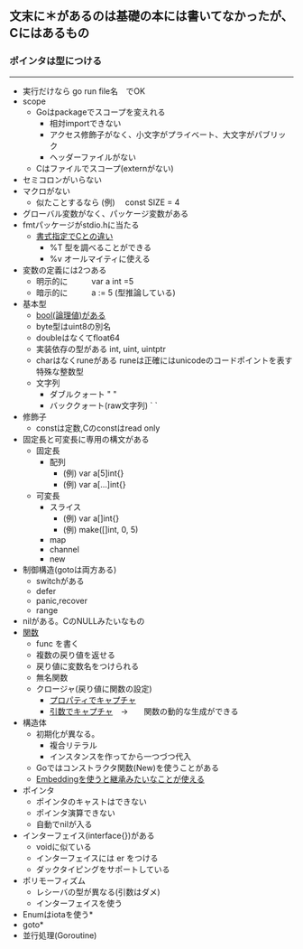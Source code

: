 文末に＊があるのは基礎の本には書いてなかったが、Cにはあるもの
----------------------------------
### ポインタは型につける

----------------------------------

- 実行だけなら go run file名　でOK
- scope
  - Goはpackageでスコープを変えれる
    - 相対importできない
    - アクセス修飾子がなく、小文字がプライベート、大文字がパブリック
    - ヘッダーファイルがない
  - Cはファイルでスコープ(externがない)
- セミコロンがいらない
- マクロがない
  - 似たことするなら  (例)　 const SIZE = 4
- グローバル変数がなく、パッケージ変数がある
- fmtパッケージがstdio.hに当たる
  - [書式指定でCとの違い](https://github.com/rw5jkk6/open-main/blob/main/Go%E8%A8%80%E8%AA%9E/Go%E3%81%AE%E6%96%87%E6%B3%95/string-format.go)
    - %T 型を調べることができる 
    - %v オールマイティに使える
- 変数の定義には2つある
  - 明示的に　　　var a int =5
  - 暗示的に　　　a := 5    (型推論している)
- 基本型
  - [bool(論理値)がある](https://github.com/rw5jkk6/open-main/blob/main/Go%E8%A8%80%E8%AA%9E/Go%E3%81%AE%E6%96%87%E6%B3%95/bool.go)
  - byte型はuint8の別名
  - doubleはなくてfloat64
  - 実装依存の型がある int, uint, uintptr
  - charはなくruneがある runeは正確にはunicodeのコードポイントを表す特殊な整数型
  - 文字列
    - ダブルクォート  " " 
    - バッククォート(raw文字列)   \`  \`
- 修飾子
  - constは定数,Cのconstはread only
- 固定長と可変長に専用の構文がある
  - 固定長
    - 配列   
      - (例)  var a[5]int{}
      - (例)  var a[...]int{} 
  - 可変長
    - スライス 
      - (例)  var a[]int{}
      - (例)  make([]int, 0, 5)
    - map
    - channel
    - new  
- 制御構造(gotoは両方ある)
  - switchがある
  - defer
  - panic,recover
  - range
- nilがある。CのNULLみたいなもの
- [関数](https://github.com/rw5jkk6/open-main/blob/main/Go%E8%A8%80%E8%AA%9E/Go%E3%81%AE%E6%96%87%E6%B3%95/function.go)
  - func を書く　　
  - 複数の戻り値を返せる
  - 戻り値に変数名をつけられる
  - 無名関数　　 
  - クロージャ(戻り値に関数の設定)
    - [プロパティでキャプチャ](https://github.com/rw5jkk6/open-main/blob/main/Go%E8%A8%80%E8%AA%9E/Go%E3%81%AE%E6%96%87%E6%B3%95/closure/closure-localvar.go)
    - [引数でキャプチャ](https://github.com/rw5jkk6/open-main/blob/main/Go%E8%A8%80%E8%AA%9E/Go%E3%81%AE%E6%96%87%E6%B3%95/closure/closure-arg.go)　->　　関数の動的な生成ができる
- 構造体
  - 初期化が異なる。
    - 複合リテラル
    - インスタンスを作ってから一つづつ代入 
  - Goではコンストラクタ関数(New)を使うことがある
  - [Embeddingを使うと継承みたいなことが使える](https://github.com/rw5jkk6/open-main/blob/main/Go%E8%A8%80%E8%AA%9E/Go%E3%81%AE%E6%96%87%E6%B3%95/embeded-new.go)
- ポインタ
  - ポインタのキャストはできない
  - ポインタ演算できない
  - 自動でnilが入る
- インターフェイス(interface{})がある
  - voidに似ている
  - インターフェイスには er をつける
  - ダックタイピングをサポートしている
- ポリモーフィズム
  - レシーバの型が異なる(引数はダメ)
  - インターフェイスを使う
- Enumはiotaを使う*
- goto*
- 並行処理(Goroutine)
